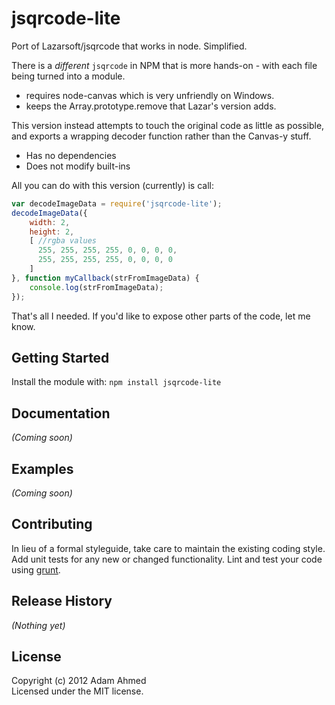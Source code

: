 # jsqrcode-lite

Port of Lazarsoft/jsqrcode that works in node. Simplified.

There is a _different_ `jsqrcode` in NPM that is more hands-on - with each file being turned into a module. 

* requires node-canvas which is very unfriendly on Windows.
* keeps the Array.prototype.remove that Lazar's version adds.

This version instead attempts to touch the original code as little as possible, and exports a wrapping decoder function rather than the Canvas-y stuff.

* Has no dependencies
* Does not modify built-ins

All you can do with this version (currently) is call:

```javascript
var decodeImageData = require('jsqrcode-lite');
decodeImageData({
	width: 2,
	height: 2,
	[ //rgba values
	  255, 255, 255, 255, 0, 0, 0, 0,
	  255, 255, 255, 255, 0, 0, 0, 0
	]
}, function myCallback(strFromImageData) {
	console.log(strFromImageData);
});
```

That's all I needed. If you'd like to expose other parts of the code, let me know.

## Getting Started
Install the module with: `npm install jsqrcode-lite`

## Documentation
_(Coming soon)_

## Examples
_(Coming soon)_

## Contributing
In lieu of a formal styleguide, take care to maintain the existing coding style. Add unit tests for any new or changed functionality. Lint and test your code using [grunt](https://github.com/gruntjs/grunt).

## Release History
_(Nothing yet)_

## License
Copyright (c) 2012 Adam Ahmed  
Licensed under the MIT license.

